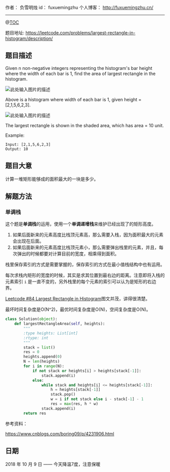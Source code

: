 作者： 		负雪明烛 
id：				fuxuemingzhu
个人博客：	http://fuxuemingzhu.cn/

---
@[TOC](目录)

题目地址: https://leetcode.com/problems/largest-rectangle-in-histogram/description/

## 题目描述

Given n non-negative integers representing the histogram's bar height where the width of each bar is 1, find the area of largest rectangle in the histogram.

![此处输入图片的描述][1]


Above is a histogram where width of each bar is 1, given height = [2,1,5,6,2,3].

 ![此处输入图片的描述][2]

The largest rectangle is shown in the shaded area, which has area = 10 unit.

 

Example:

    Input: [2,1,5,6,2,3]
    Output: 10

## 题目大意

计算一堆矩形能够成的面积最大的一块是多少。

## 解题方法
### 单调栈

这个题是**单调栈**的运用，使用一个**单调递增栈**来维护已经出现了的矩形高度。

1. 如果后面新来的元素高度比栈顶元素高，那么需要入栈，因为面积最大的元素会出现在后面。
2. 如果后面新来的元素高度比栈顶元素小，那么需要弹出栈里的元素，并且，每次弹出的时候都要对计算目前的宽度，相乘得到面积。

栈里保存索引的方式是需要掌握的，保存索引的方式在最小值栈结构中也有运用。

每次求栈内矩形的宽度的时候，其实是求其位置到最右边的距离。注意即将入栈的元素索引 `i` 是一直不变的，另外栈里的每个元素的索引可以认为是矩形的右边界。

[Leetcode #84 Largest Rectangle in Histogram][3]图文并茂，讲得很清楚。

最坏时间复杂度是O(N^2)，最优时间复杂度是O(N)，空间复杂度是O(N)。

```python
class Solution(object):
    def largestRectangleArea(self, heights):
        """
        :type heights: List[int]
        :rtype: int
        """
        stack = list()
        res = 0
        heights.append(0)
        N = len(heights)
        for i in range(N):
            if not stack or heights[i] > heights[stack[-1]]:
                stack.append(i)
            else:
                while stack and heights[i] <= heights[stack[-1]]:
                    h = heights[stack[-1]]
                    stack.pop()
                    w = i if not stack else i - stack[-1] - 1
                    res = max(res, h * w)
                stack.append(i)
        return res
```


参考资料：

https://www.cnblogs.com/boring09/p/4231906.html

## 日期

2018 年 10 月 9 日 —— 今天降温7度，注意保暖


  [1]: https://leetcode.com/static/images/problemset/histogram.png
  [2]: https://leetcode.com/static/images/problemset/histogram_area.png
  [3]: https://www.cnblogs.com/boring09/p/4231906.html
